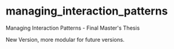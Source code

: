 # managing_interaction_patterns
Managing Interaction Patterns - Final Master's Thesis

New Version, more modular for future versions.
